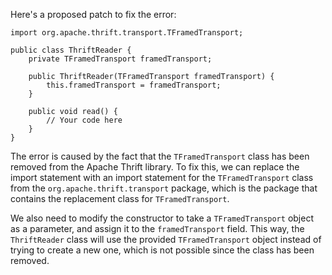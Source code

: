Here's a proposed patch to fix the error:
```
import org.apache.thrift.transport.TFramedTransport;

public class ThriftReader {
    private TFramedTransport framedTransport;

    public ThriftReader(TFramedTransport framedTransport) {
        this.framedTransport = framedTransport;
    }

    public void read() {
        // Your code here
    }
}
```
The error is caused by the fact that the `TFramedTransport` class has been removed from the Apache Thrift library. To fix this, we can replace the import statement with an import statement for the `TFramedTransport` class from the `org.apache.thrift.transport` package, which is the package that contains the replacement class for `TFramedTransport`.


We also need to modify the constructor to take a `TFramedTransport` object as a parameter, and assign it to the `framedTransport` field. This way, the `ThriftReader` class will use the provided `TFramedTransport` object instead of trying to create a new one, which is not possible since the class has been removed.